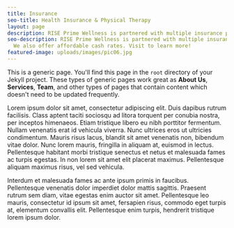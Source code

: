 ```yaml
---
title: Insurance
seo-title: Health Insurance & Physical Therapy
layout: page
description: RISE Prime Wellness is partnered with multiple insurance providers.
seo-description: RISE Prime Wellness is partnered with multiple insurance providers.
  We also offer affordable cash rates. Visit to learn more!
featured-image: uploads/images/pic06.jpg
---
```


This is a generic page. You'll find this page in the `root` directory of your Jekyll project. These types of generic pages work great as **About Us**, **Services**, **Team**, and other types of pages that contain content which doesn't need to be updated frequently.

Lorem ipsum dolor sit amet, consectetur adipiscing elit. Duis dapibus rutrum facilisis.
Class aptent taciti sociosqu ad litora torquent per conubia nostra, per inceptos himenaeos. Etiam tristique libero eu nibh porttitor fermentum.
Nullam venenatis erat id vehicula viverra. Nunc ultrices eros ut ultricies condimentum.
Mauris risus lacus, blandit sit amet venenatis non, bibendum vitae dolor. Nunc lorem mauris, fringilla in aliquam at, euismod in lectus.
Pellentesque habitant morbi tristique senectus et netus et malesuada fames ac turpis egestas. In non lorem sit amet elit placerat maximus.
Pellentesque aliquam maximus risus, vel sed vehicula.

Interdum et malesuada fames ac ante ipsum primis in faucibus. Pellentesque venenatis dolor imperdiet dolor mattis sagittis.
Praesent rutrum sem diam, vitae egestas enim auctor sit amet. Pellentesque leo mauris, consectetur id ipsum sit amet, fersapien risus, commodo eget turpis at, elementum convallis elit.
Pellentesque enim turpis, hendrerit tristique lorem ipsum dolor.
